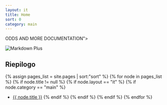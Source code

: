 ```yaml
---
layout: it
title: Home
sort: 0
category: main
---
```

<p class="<font size="5">ODDS AND MORE DOCUMENTATION</font>">
   
</p>


![Markdown Plus]({{site.baseurl}}/public/logo.png)







## Riepilogo

{% assign pages_list = site.pages | sort:"sort" %}
    {% for node in pages_list %}
    {% if node.title != null %}
    {% if node.layout == "it" %}
    {% if node.category == "main" %}
  * <a class="link-detail"
      href="{{site.baseurl}}{{ node.url }}">{{ node.title }}</a>
    {% endif %}
    {% endif %}
    {% endif %}
    {% endfor %}


